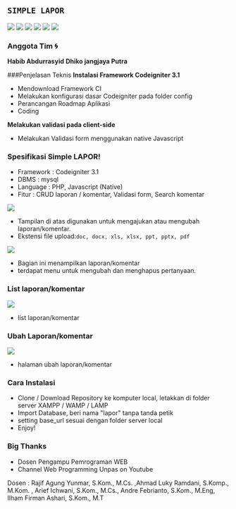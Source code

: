 ## `SIMPLE LAPOR`


![](stuff/1.png)
![](stuff/buat-laporan.png)
![](stuff/detail-komentar.png)
![](stuff/laporanku.png)
![](stuff/login.png)
![](stuff/register.png)


### Anggota Tim :cyclone:
**Habib Abdurrasyid** 
**Dhiko jangjaya Putra**

###Penjelasan Teknis
**Instalasi Framework  Codeigniter 3.1**
   - Mendownload Framework CI
   - Melakukan konfigurasi dasar Codeigniter pada folder config
   - Perancangan Roadmap Aplikasi
   - Coding
   
**Melakukan validasi pada client-side**
   - Melakukan Validasi form menggunakan native Javascript

  
### **Spesifikasi Simple LAPOR!**
  - Framework     : Codeigniter 3.1
  - DBMS          : mysql
  - Language      : PHP, Javascript (Native)
  - Fitur         : CRUD laporan / komentar, Validasi form, Search komentar


![](stuff/buat-laporan.png)
- Tampilan di atas digunakan untuk mengajukan atau mengubah laporan/komentar.
- Ekstensi file upload:`doc, docx, xls, xlsx, ppt, pptx, pdf`

![](stuff/detail-komentar.png)
- Bagian ini menampilkan laporan/komentar
- terdapat menu untuk mengubah dan menghapus pertanyaan.

### List laporan/komentar
![](stuff/1.png)
  - list laporan/komentar


### Ubah Laporan/komentar
![](stuff/ubah.png)
  - halaman ubah laporan/komentar


### Cara Instalasi
  - Clone / Download Repository ke komputer local, letakkan di folder server XAMPP / WAMP / LAMP
  - Import Database, beri nama "lapor" tanpa tanda petik
  - setting base_url sesuai dengan folder server local
  - Enjoy!

### Big Thanks
  - Dosen Pengampu Pemrograman WEB
  - Channel Web Programming Unpas on Youtube

Dosen       : Rajif Agung Yunmar, S.Kom., M.Cs.	,Ahmad Luky Ramdani, S.Komp., M.Kom. ,
Arief Ichwani, S.Kom., M.Cs., Andre Febrianto, S.Kom., M.Eng, Ilham Firman Ashari, S.Kom., M.T

